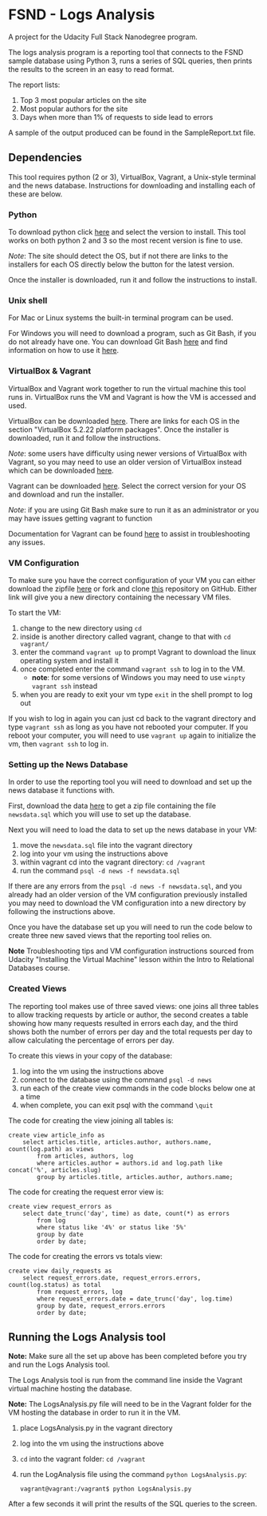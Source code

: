# FSND - Logs Analysis

A project for the Udacity Full Stack Nanodegree program.

The logs analysis program is a reporting tool that connects to the FSND sample database using Python 3, runs a series of SQL queries, then prints the results to the screen in an easy to read format.

The report lists:

1. Top 3 most popular articles on the site
2. Most popular authors for the site
3. Days when more than 1% of requests to side lead to errors

A sample of the output produced can be found in the SampleReport.txt file.

## Dependencies
This tool requires python (2 or 3), VirtualBox, Vagrant, a Unix-style terminal and the news database. Instructions for downloading and installing each of these are below.

### Python
To download python click [here](https://www.python.org/downloads/) and select the version to install. This tool works on both python 2 and 3 so the most recent version is fine to use.

_Note_: The site should detect the OS, but if not there are links to the installers for each OS directly below the button for the latest version.

Once the installer is downloaded, run it and follow the instructions to install.

### Unix shell
For Mac or Linux systems the built-in terminal program can be used.

For Windows you will need to download a program, such as Git Bash, if you do not already have one. You can download Git Bash [here](https://git-scm.com/downloads) and find information on how to use it [here](https://git-scm.com/doc).

### VirtualBox & Vagrant
VirtualBox and Vagrant work together to run the virtual machine this tool runs in. VirtualBox runs the VM and Vagrant is how the VM is accessed and used.

VirtualBox can be downloaded [here](https://www.virtualbox.org/wiki/Downloads). There are links for each OS in the section "VirtualBox 5.2.22 platform packages". Once the installer is downloaded, run it and follow the instructions.

_Note_: some users have difficulty using newer versions of VirtualBox with Vagrant, so you may need to use an older version of VirtualBox instead which can be downloaded [here](https://www.virtualbox.org/wiki/Download_Old_Builds_5_1).

Vagrant can be downloaded [here](https://www.vagrantup.com/downloads.html). Select the correct version for your OS and download and run the installer.

_Note_: if you are using Git Bash make sure to run it as an administrator or you may have issues getting vagrant to function

Documentation for Vagrant can be found [here](https://www.vagrantup.com/docs/index.html) to assist in troubleshooting any issues.

### VM Configuration
To make sure you have the correct configuration of your VM you can either download the zipfile [here](https://s3.amazonaws.com/video.udacity-data.com/topher/2018/April/5acfbfa3_fsnd-virtual-machine/fsnd-virtual-machine.zip) or fork and clone [this](https://github.com/udacity/fullstack-nanodegree-vm) repository on GitHub.
Either link will give you a new directory containing the necessary VM files.

To start the VM:
1. change to the new directory using `cd`
2. inside is another directory called vagrant, change to that with `cd vagrant/`
3. enter the command `vagrant up` to prompt Vagrant to download the linux operating system and install it
4. once completed enter the command `vagrant ssh` to log in to the VM.
   - **note**: for some versions of Windows you may need to use `winpty vagrant ssh` instead
5. when you are ready to exit your vm type `exit` in the shell prompt to log out

If you wish to log in again you can just cd back to the vagrant directory and type `vagrant ssh` as long as you have not rebooted your computer. If you reboot your computer, you will need to use `vagrant up` again to initialize the vm, then `vagrant ssh` to log in.

### Setting up the News Database
In order to use the reporting tool you will need to download and set up the news database it functions with.

First, download the data [here](https://d17h27t6h515a5.cloudfront.net/topher/2016/August/57b5f748_newsdata/newsdata.zip) to get a zip file containing the file `newsdata.sql` which you will use to set up the database.

Next you will need to load the data to set up the news database in your VM:
1. move the `newsdata.sql` file into the vagrant directory
2. log into your vm using the instructions above
3. within vagrant cd into the vagrant directory: `cd /vagrant`
4. run the command `psql -d news -f newsdata.sql`

If there are any errors from the `psql -d news -f newsdata.sql`, and you already had an older version of the VM configuration previously installed you may need to download the VM configuration into a new directory by following the instructions above.

Once you have the database set up you will need to run the code below to create three new saved views that the reporting tool relies on.

**Note** Troubleshooting tips and VM configuration instructions sourced from Udacity "Installing the Virtual Machine" lesson within the Intro to Relational Databases course.

### Created Views
The reporting tool makes use of three saved views: one joins all three tables to allow tracking requests by article or author, the second creates a table showing how many requests resulted in errors each day, and the third shows both the number of errors per day and the total requests per day to allow calculating the percentage of errors per day.

To create this views in your copy of the database:
1. log into the vm using the instructions above
2. connect to the database using the command `psql -d news`
3. run each of the create view commands in the code blocks below one at a time
4. when complete, you can exit psql with the command `\quit`

The code for creating the view joining all tables is:

```
create view article_info as
    select articles.title, articles.author, authors.name, count(log.path) as views
        from articles, authors, log
        where articles.author = authors.id and log.path like concat('%', articles.slug)
        group by articles.title, articles.author, authors.name;
```

The code for creating the request error view is:

```
create view request_errors as
    select date_trunc('day', time) as date, count(*) as errors
        from log
        where status like '4%' or status like '5%'
        group by date
        order by date;
```

The code for creating the errors vs totals view:

```
create view daily_requests as
    select request_errors.date, request_errors.errors, count(log.status) as total
        from request_errors, log
        where request_errors.date = date_trunc('day', log.time)
        group by date, request_errors.errors
        order by date;
```

## Running the Logs Analysis tool
**Note:** Make sure all the set up above has been completed before you try and run the Logs Analysis tool.

The Logs Analysis tool is run from the command line inside the Vagrant virtual machine hosting the database.

**Note:** The LogsAnalysis.py file will need to be in the Vagrant folder for the VM hosting the database in order to run it in the VM.

1. place LogsAnalysis.py in the vagrant directory
2. log into the vm using the instructions above
3. `cd` into the vagrant folder: `cd /vagrant`
3. run the LogAnalysis file using the command `python LogsAnalysis.py`:

    `vagrant@vagrant:/vagrant$ python LogsAnalysis.py`

After a few seconds it will print the results of the SQL queries to the screen.